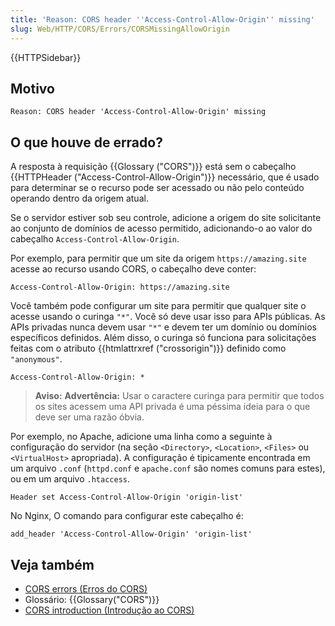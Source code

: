 ```yaml
---
title: 'Reason: CORS header ''Access-Control-Allow-Origin'' missing'
slug: Web/HTTP/CORS/Errors/CORSMissingAllowOrigin
---
```


{{HTTPSidebar}}

## Motivo

```
Reason: CORS header 'Access-Control-Allow-Origin' missing
```

## O que houve de errado?

A resposta à requisição {{Glossary ("CORS")}} está sem o cabeçalho {{HTTPHeader ("Access-Control-Allow-Origin")}} necessário, que é usado para determinar se o recurso pode ser acessado ou não pelo conteúdo operando dentro da origem atual.

Se o servidor estiver sob seu controle, adicione a origem do site solicitante ao conjunto de domínios de acesso permitido, adicionando-o ao valor do cabeçalho `Access-Control-Allow-Origin`.

Por exemplo, para permitir que um site da origem `https://amazing.site` acesse ao recurso usando CORS, o cabeçalho deve conter:

```
Access-Control-Allow-Origin: https://amazing.site
```

Você também pode configurar um site para permitir que qualquer site o acesse usando o curinga `"*"`. Você só deve usar isso para APIs públicas. As APIs privadas nunca devem usar `"*"` e devem ter um domínio ou domínios específicos definidos. Além disso, o curinga só funciona para solicitações feitas com o atributo {{htmlattrxref ("crossorigin")}} definido como `"anonymous"`.

```
Access-Control-Allow-Origin: *
```

> **Aviso:** **Advertência:** Usar o caractere curinga para permitir que todos os sites acessem uma API privada é uma péssima ideia para o que deve ser uma razão óbvia.

Por exemplo, no Apache, adicione uma linha como a seguinte à configuração do servidor (na seção `<Directory>`, `<Location>`, `<Files>` ou `<VirtualHost>` apropriada). A configuração é tipicamente encontrada em um arquivo `.conf` (`httpd.conf` e `apache.conf` são nomes comuns para estes), ou em um arquivo `.htaccess`.

```
Header set Access-Control-Allow-Origin 'origin-list'
```

No Nginx, O comando para configurar este cabeçalho é:

```
add_header 'Access-Control-Allow-Origin' 'origin-list'
```

## Veja também

- [CORS errors (Erros do CORS)](/pt-BR/docs/Web/HTTP/CORS/Errors)
- Glossário: {{Glossary("CORS")}}
- [CORS introduction (Introdução ao CORS)](/pt-BR/docs/Web/HTTP/CORS)
